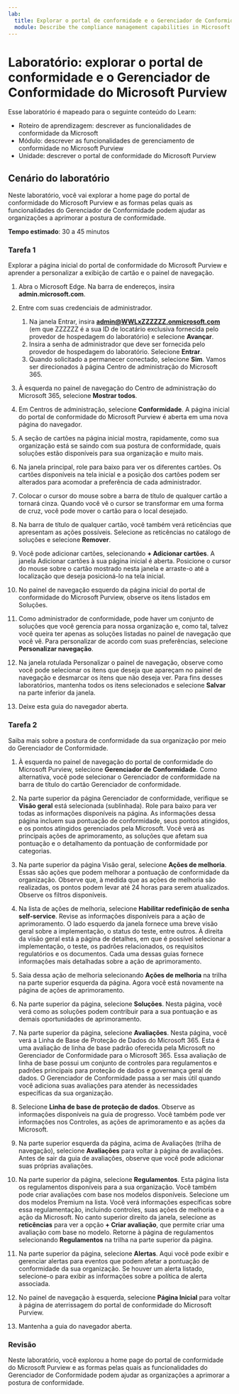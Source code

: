 ```yaml
---
lab:
  title: Explorar o portal de conformidade e o Gerenciador de Conformidade do Microsoft Purview
  module: Describe the compliance management capabilities in Microsoft Purview
---
```


# Laboratório: explorar o portal de conformidade e o Gerenciador de Conformidade do Microsoft Purview

Esse laboratório é mapeado para o seguinte conteúdo do Learn:

- Roteiro de aprendizagem: descrever as funcionalidades de conformidade da Microsoft
- Módulo: descrever as funcionalidades de gerenciamento de conformidade no Microsoft Purview
- Unidade: descrever o portal de conformidade do Microsoft Purview

## Cenário do laboratório

Neste laboratório, você vai explorar a home page do portal de conformidade do Microsoft Purview e as formas pelas quais as funcionalidades do Gerenciador de Conformidade podem ajudar as organizações a aprimorar a postura de conformidade.

**Tempo estimado**: 30 a 45 minutos

### Tarefa 1

Explorar a página inicial do portal de conformidade do Microsoft Purview e aprender a personalizar a exibição de cartão e o painel de navegação.

1. Abra o Microsoft Edge. Na barra de endereços, insira **admin.microsoft.com**.
1. Entre com suas credenciais de administrador.
    1. Na janela Entrar, insira **admin@WWLxZZZZZZ.onmicrosoft.com** (em que ZZZZZZ é a sua ID de locatário exclusiva fornecida pelo provedor de hospedagem do laboratório) e selecione **Avançar**.
    1. Insira a senha de administrador que deve ser fornecida pelo provedor de hospedagem do laboratório. Selecione **Entrar**.
    1. Quando solicitado a permanecer conectado, selecione **Sim**. Vamos ser direcionados à página Centro de administração do Microsoft 365.

1. À esquerda no painel de navegação do Centro de administração do Microsoft 365, selecione **Mostrar todos**.

1. Em Centros de administração, selecione **Conformidade**.  A página inicial do portal de conformidade do Microsoft Purview é aberta em uma nova página do navegador.  

1. A seção de cartões na página inicial mostra, rapidamente, como sua organização está se saindo com sua postura de conformidade, quais soluções estão disponíveis para sua organização e muito mais.

1. Na janela principal, role para baixo para ver os diferentes cartões. Os cartões disponíveis na tela inicial e a posição dos cartões podem ser alterados para acomodar a preferência de cada administrador.  

1. Colocar o cursor do mouse sobre a barra de título de qualquer cartão a tornará cinza.  Quando você vê o cursor se transformar em uma forma de cruz, você pode mover o cartão para o local desejado.

1. Na barra de título de qualquer cartão, você também verá reticências que apresentam as ações possíveis.  Selecione as reticências no catálogo de soluções e selecione **Remover**.

1. Você pode adicionar cartões, selecionando **+ Adicionar cartões**.  A janela Adicionar cartões à sua página inicial é aberta.  Posicione o cursor do mouse sobre o cartão mostrado nesta janela e arraste-o até a localização que deseja posicioná-lo na tela inicial.

1. No painel de navegação esquerdo da página inicial do portal de conformidade do Microsoft Purview, observe os itens listados em Soluções.  

1. Como administrador de conformidade, pode haver um conjunto de soluções que você gerencia para nossa organização e, como tal, talvez você queira ter apenas as soluções listadas no painel de navegação que você vê. Para personalizar de acordo com suas preferências, selecione **Personalizar navegação**.  

1. Na janela rotulada Personalizar o painel de navegação, observe como você pode selecionar os itens que deseja que apareçam no painel de navegação e desmarcar os itens que não deseja ver. Para fins desses laboratórios, mantenha todos os itens selecionados e selecione **Salvar** na parte inferior da janela.  

1. Deixe esta guia do navegador aberta.

### Tarefa 2

Saiba mais sobre a postura de conformidade da sua organização por meio do Gerenciador de Conformidade.

1. À esquerda no painel de navegação do portal de conformidade do Microsoft Purview, selecione **Gerenciador de Conformidade**.  Como alternativa, você pode selecionar o Gerenciador de conformidade na barra de título do cartão Gerenciador de conformidade.

1. Na parte superior da página Gerenciador de conformidade, verifique se **Visão geral** está selecionada (sublinhada). Role para baixo para ver todas as informações disponíveis na página.  As informações dessa página incluem sua pontuação de conformidade, seus pontos atingidos, e os pontos atingidos gerenciados pela Microsoft.   Você verá as principais ações de aprimoramento, as soluções que afetam sua pontuação e o detalhamento da pontuação de conformidade por categorias.

1. Na parte superior da página Visão geral, selecione **Ações de melhoria**.  Essas são ações que podem melhorar a pontuação de conformidade da organização. Observe que, à medida que as ações de melhoria são realizadas, os pontos podem levar até 24 horas para serem atualizados.  Observe os filtros disponíveis.

1. Na lista de ações de melhoria, selecione **Habilitar redefinição de senha self-service**.  Revise as informações disponíveis para a ação de aprimoramento.  O lado esquerdo da janela fornece uma breve visão geral sobre a implementação, o status do teste, entre outros. À direita da visão geral está a página de detalhes, em que é possível selecionar a implementação, o teste, os padrões relacionados, os requisitos regulatórios e os documentos. Cada uma dessas guias fornece informações mais detalhadas sobre a ação de aprimoramento.

1. Saia dessa ação de melhoria selecionando **Ações de melhoria** na trilha na parte superior esquerda da página.  Agora você está novamente na página de ações de aprimoramento.

1. Na parte superior da página, selecione **Soluções**. Nesta página, você verá como as soluções podem contribuir para a sua pontuação e as demais oportunidades de aprimoramento.

1. Na parte superior da página, selecione **Avaliações**. Nesta página, você verá a Linha de Base de Proteção de Dados do Microsoft 365.  Esta é uma avaliação de linha de base padrão oferecida pela Microsoft no Gerenciador de Conformidade para o Microsoft 365.  Essa avaliação de linha de base possui um conjunto de controles para regulamentos e padrões principais para proteção de dados e governança geral de dados. O Gerenciador de Conformidade passa a ser mais útil quando você adiciona suas avaliações para atender às necessidades específicas da sua organização.

1. Selecione **Linha de base de proteção de dados**.  Observe as informações disponíveis na guia de progresso. Você também pode ver informações nos Controles, as ações de aprimoramento e as ações da Microsoft.  

1. Na parte superior esquerda da página, acima de Avaliações (trilha de navegação), selecione **Avaliações** para voltar à página de avaliações.  Antes de sair da guia de avaliações, observe que você pode adicionar suas próprias avaliações.

1. Na parte superior da página, selecione **Regulamentos**.  Esta página lista os regulamentos disponíveis para a sua organização. Você também pode criar avaliações com base nos modelos disponíveis.  Selecione um dos modelos Premium na lista.  Você verá informações específicas sobre essa regulamentação, incluindo controles, suas ações de melhoria e a ação da Microsoft.  No canto superior direito da janela, selecione as **reticências** para ver a opção **+ Criar avaliação**, que permite criar uma avaliação com base no modelo.  Retorne à página de regulamentos selecionando **Regulamentos** na trilha na parte superior da página.

1. Na parte superior da página, selecione **Alertas**.   Aqui você pode exibir e gerenciar alertas para eventos que podem afetar a pontuação de conformidade da sua organização.  Se houver um alerta listado, selecione-o para exibir as informações sobre a política de alerta associada.

1. No painel de navegação à esquerda, selecione **Página Inicial** para voltar à página de aterrissagem do portal de conformidade do Microsoft Purview.

1. Mantenha a guia do navegador aberta.

### Revisão

Neste laboratório, você explorou a home page do portal de conformidade do Microsoft Purview e as formas pelas quais as funcionalidades do Gerenciador de Conformidade podem ajudar as organizações a aprimorar a postura de conformidade.
